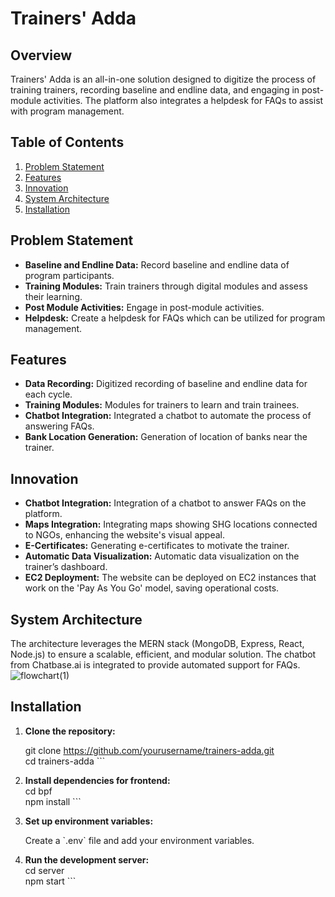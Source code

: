 
# Trainers' Adda

## Overview

Trainers' Adda is an all-in-one solution designed to digitize the process of training trainers, recording baseline and endline data, and engaging in post-module activities. The platform also integrates a helpdesk for FAQs to assist with program management.

## Table of Contents

1. [Problem Statement](#problem-statement)
2. [Features](#features)
3. [Innovation](#innovation)
4. [System Architecture](#system-architecture)
5. [Installation](#installation)

## Problem Statement

- **Baseline and Endline Data:** Record baseline and endline data of program participants.
- **Training Modules:** Train trainers through digital modules and assess their learning.
- **Post Module Activities:** Engage in post-module activities.
- **Helpdesk:** Create a helpdesk for FAQs which can be utilized for program management.

## Features

- **Data Recording:** Digitized recording of baseline and endline data for each cycle.
- **Training Modules:** Modules for trainers to learn and train trainees.
- **Chatbot Integration:** Integrated a chatbot to automate the process of answering FAQs.
- **Bank Location Generation:** Generation of location of banks near the trainer.

## Innovation

- **Chatbot Integration:** Integration of a chatbot to answer FAQs on the platform.
- **Maps Integration:** Integrating maps showing SHG locations connected to NGOs, enhancing the website's visual appeal.
- **E-Certificates:** Generating e-certificates to motivate the trainer.
- **Automatic Data Visualization:** Automatic data visualization on the trainer’s dashboard.
- **EC2 Deployment:** The website can be deployed on EC2 instances that work on the 'Pay As You Go' model, saving operational costs.

## System Architecture

The architecture leverages the MERN stack (MongoDB, Express, React, Node.js) to ensure a scalable, efficient, and modular solution. The chatbot from Chatbase.ai is integrated to provide automated support for FAQs.
![flowchart(1)](https://github.com/user-attachments/assets/06bcc495-4b8b-4ab7-8547-fba03916397e)


## Installation



1. **Clone the repository:**

    git clone https://github.com/yourusername/trainers-adda.git<br>
    cd trainers-adda
    \`\`\`

2. **Install dependencies for frontend:** <br>
    cd bpf <br>
    npm install
    \`\`\`

3. **Set up environment variables:**<br>


    Create a \`.env\` file and add your environment variables.

4. **Run the development server:**<br>
    cd server <br>
    npm start
    \`\`\`

